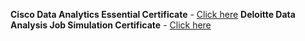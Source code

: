 **Cisco Data Analytics Essential Certificate** - [Click here](https://drive.google.com/file/d/1HmvHcGvsjyYwdwR0q8aQrcky709CsaA3/view?usp=drive_link)
**Deloitte Data Analysis Job Simulation Certificate** - [Click here](https://drive.google.com/file/d/1nks-56RCZhoMQTyiirWK6-c18BOlL7kq/view?usp=drive_link)
